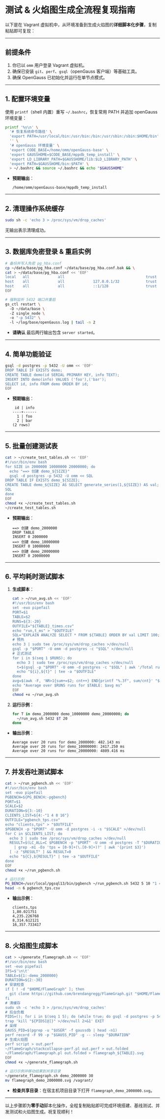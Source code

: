 # 测试 & 火焰图生成全流程复现指南

以下是在 Vagrant 虚拟机中，从环境准备到生成火焰图的**详细脚本化步骤**，复制粘贴即可复现：

---

## 前提条件

1. 你已以 `omm` 用户登录 Vagrant 虚拟机。
2. 确保已安装 `git`、`perf`、`gsql`（openGauss 客户端）等基础工具。
3. 确保 OpenGauss 已初始化并运行在单节点模式。

---

## 1. 配置环境变量

使用 `printf`（shell 内置）重写 `~/.bashrc`，恢复常用 PATH 并追加 openGauss 环境变量：

```bash
printf '%s\n' \
  '# 恢复系统命令路径' \
  'export PATH=/usr/local/bin:/usr/bin:/bin:/usr/sbin:/sbin:$HOME/bin' \
  '' \
  '# openGauss 环境变量' \
  'export CODE_BASE=/home/omm/openGauss-base' \
  'export GAUSSHOME=$CODE_BASE/mppdb_temp_install' \
  'export LD_LIBRARY_PATH=$GAUSSHOME/lib:$LD_LIBRARY_PATH' \
  'export PATH=$GAUSSHOME/bin:$PATH' \
  > ~/.bashrc && source ~/.bashrc && echo "$GAUSSHOME"
```

- **预期输出**：
  ```
  /home/omm/openGauss-base/mppdb_temp_install
  ```

---

## 2. 清理操作系统缓存

```bash
sudo sh -c 'echo 3 > /proc/sys/vm/drop_caches'
```

无输出表示清理成功。

---

## 3. 数据库免密登录 & 重启实例

```bash
# 备份并写入免密 pg_hba.conf
cp ~/data/base/pg_hba.conf ~/data/base/pg_hba.conf.bak && \
cat > ~/data/base/pg_hba.conf << 'EOF'
local   all             all                                     trust
host    all             all             127.0.0.1/32            trust
host    all             all             ::1/128                 trust
EOF

# 强制监听 5432 端口并重启
gs_ctl restart \  
  -D ~/data/base \  
  -Z single_node \  
  -o "-p 5432" \  
  -l ~/log/base/openGauss.log | tail -n 2
```

- **请确认** 最后两行输出包含 `server started`。

---

## 4. 简单功能验证

```bash
gsql -d postgres -p 5432 -U omm << 'EOF'
DROP TABLE IF EXISTS demo;
CREATE TABLE demo(id SERIAL PRIMARY KEY, info TEXT);
INSERT INTO demo(info) VALUES ('foo'),('bar');
SELECT id, info FROM demo ORDER BY id;
EOF
```

- **预期输出**：
  ```
   id | info
  ----+------
    1 | foo
    2 | bar
  (2 rows)
  ```

---

## 5. 批量创建测试表

```bash
cat > ~/create_test_tables.sh << 'EOF'
#!/usr/bin/env bash
for SIZE in 2000000 10000000 20000000; do
  echo "==> 创建 demo_${SIZE}"
  gsql -d postgres -p 5432 -U omm << SQL
DROP TABLE IF EXISTS demo_${SIZE};
CREATE TABLE demo_${SIZE} AS SELECT generate_series(1,${SIZE}) AS val;
SQL
done
EOF
chmod +x ~/create_test_tables.sh
~/create_test_tables.sh
```

- **预期输出**：
  ```
  ==> 创建 demo_2000000
  DROP TABLE
  INSERT 0 2000000
  ==> 创建 demo_10000000
  INSERT 0 10000000
  ==> 创建 demo_20000000
  INSERT 0 20000000
  ```

---

## 6. 平均耗时测试脚本

1. **生成脚本**：

   ```bash
   cat > ~/run_avg.sh << 'EOF'
   #!/usr/bin/env bash
   set -euo pipefail
   PORT=$1
   TABLE=$2
   RUNS=${3:-20}
   OUTFILE="${TABLE}_times.csv"
   echo "run,t_ms" > "$OUTFILE"
   SQL="EXPLAIN ANALYZE SELECT * FROM ${TABLE} ORDER BY val LIMIT 100;"
   # 预热
   echo 3 | sudo tee /proc/sys/vm/drop_caches >/dev/null
   gsql -p "$PORT" -U omm -d postgres -c "$SQL" >/dev/null
   # 正式测试
   for i in $(seq 1 $RUNS); do
     echo 3 | sudo tee /proc/sys/vm/drop_caches >/dev/null
     t=$(gsql -p "$PORT" -U omm -d postgres -c "$SQL" | awk '/Total runtime:/ {print $3}')
     echo "${i},${t}" | tee -a "$OUTFILE"
   done
   avg=$(awk -F, 'NR>1{sum+=$2; cnt++} END{printf "%.3f", sum/cnt}' "$OUTFILE")
   echo "Average over $RUNS runs for $TABLE: $avg ms"
   EOF
   chmod +x ~/run_avg.sh
   ```

2. **运行示例**：

   ```bash
   for T in demo_2000000 demo_10000000 demo_20000000; do
     ~/run_avg.sh 5432 $T 20
   done
   ```

- **输出示例**：
  ```
  Average over 20 runs for demo_2000000: 482.143 ms
  Average over 20 runs for demo_10000000: 2417.250 ms
  Average over 20 runs for demo_20000000: 4809.416 ms
  ```

---

## 7. 并发吞吐测试脚本

```bash
cat > ~/run_pgbench.sh << 'EOF'
#!/usr/bin/env bash
set -euo pipefail
PGBENCH=${PG_BENCH:-pgbench}
PORT=$1
SCALE=$2
DURATION=${3:-10}
CLIENTS_LIST=${4:-"1 4 8 16"}
OUTFILE="pgbench_tps.csv"
echo "clients,tps" > "$OUTFILE"
$PGBENCH -p "$PORT" -U omm -d postgres -i -s "$SCALE" >/dev/null
for C in $CLIENTS_LIST; do
  echo 3 | sudo tee /proc/sys/vm/drop_caches >/dev/null
  RESULT=$(LC_ALL=C $PGBENCH -p "$PORT" -U omm -d postgres -T "$DURATION" -c "$C" -j "$C" 2>&1 \
    | grep -m1 -Eo 'tps = [0-9]+(\.[0-9]+)?' | awk '{print $3}')
  [ -z "$RESULT" ] && RESULT=0
  echo "${C},${RESULT}" | tee -a "$OUTFILE"
done
EOF
chmod +x ~/run_pgbench.sh

# 运行示例
PG_BENCH=/usr/local/pgsql13/bin/pgbench ~/run_pgbench.sh 5432 5 10 "1 4 8 16"
head -n 6 pgbench_tps.csv
```

- **输出示例**：
  ```
  clients,tps
  1,80.021751
  4,235.226768
  8,314.612121
  16,357.733417
  ```

---

## 8. 火焰图生成脚本

```bash
cat > ~/generate_flamegraph.sh << 'EOF'
#!/usr/bin/env bash
set -euo pipefail
IFS=$'\n\t'
TABLE=${1:-demo_2000000}
DURATION=${2:-30}
# 安装检查
if [ ! -d "$HOME/FlameGraph" ]; then
  git clone https://github.com/brendangregg/FlameGraph.git "$HOME/FlameGraph"
fi
# 清缓存
sudo sh -c 'echo 3 > /proc/sys/vm/drop_caches'
# 后台负载
PIDS=(); for i in $(seq 1 5); do (while true; do gsql -d postgres -p 5432 -U omm -c "SELECT * FROM $TABLE ORDER BY val LIMIT 100;" >/dev/null; done)& PIDS+=("$!"); done
trap 'kill "${PIDS[@]}" >/dev/null 2>&1' EXIT
# 采样
GAUSS_PID=$(pgrep -u "$USER" -f gaussdb | head -n1)
perf record -F 99 -p "$GAUSS_PID" -g -- sleep "$DURATION"
# 生成火焰图
perf script > out.perf
~/FlameGraph/stackcollapse-perf.pl out.perf > out.folded
~/FlameGraph/flamegraph.pl out.folded > flamegraph_${TABLE}.svg
EOF
chmod +x ~/generate_flamegraph.sh

# 运行示例并移动结果到共享目录
~/generate_flamegraph.sh demo_2000000 30
mv flamegraph_demo_2000000.svg /vagrant/
```

- **检查共享目录**：在宿主机项目目录下打开 `flamegraph_demo_2000000.svg`。

---

以上步骤即为**零手动**脚本化操作，全程复制粘贴即可完成环境搭建、基线测试、并发测试和火焰图生成。祝复现顺利！

